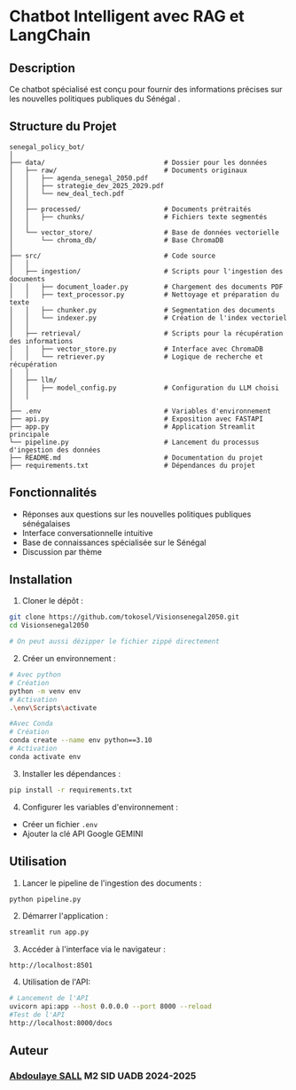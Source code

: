 # Chatbot Intelligent avec RAG et LangChain

## Description
Ce chatbot spécialisé est conçu pour fournir des informations précises sur les nouvelles politiques publiques du Sénégal .

## Structure du Projet
```
senegal_policy_bot/
│
├── data/                              # Dossier pour les données
│   ├── raw/                           # Documents originaux
│   │   ├── agenda_senegal_2050.pdf
│   │   ├── strategie_dev_2025_2029.pdf
│   │   └── new_deal_tech.pdf
│   │
│   ├── processed/                     # Documents prétraités
│   │   ├── chunks/                    # Fichiers texte segmentés
│   │
│   └── vector_store/                  # Base de données vectorielle
│       └── chroma_db/                 # Base ChromaDB
│
├── src/                               # Code source
│   │
│   ├── ingestion/                     # Scripts pour l'ingestion des documents
│   │   ├── document_loader.py         # Chargement des documents PDF
│   │   ├── text_processor.py          # Nettoyage et préparation du texte
│   │   ├── chunker.py                 # Segmentation des documents
│   │   └── indexer.py                 # Création de l'index vectoriel
│   │
│   ├── retrieval/                     # Scripts pour la récupération des informations
│   │   ├── vector_store.py            # Interface avec ChromaDB
│   │   └── retriever.py               # Logique de recherche et récupération
│   │
│   ├── llm/                           
│   │   ├── model_config.py            # Configuration du LLM choisi
│   │
│
├── .env                               # Variables d'environnement
├── api.py                             # Exposition avec FASTAPI
├── app.py                             # Application Streamlit principale
└── pipeline.py                        # Lancement du processus d'ingestion des données
├── README.md                          # Documentation du projet
├── requirements.txt                   # Dépendances du projet

```

## Fonctionnalités
- Réponses aux questions sur les nouvelles politiques publiques sénégalaises
- Interface conversationnelle intuitive
- Base de connaissances spécialisée sur le Sénégal
- Discussion par thème

## Installation
1. Cloner le dépôt :
```bash
git clone https://github.com/tokosel/Visionsenegal2050.git
cd Visionsenegal2050

# On peut aussi dézipper le fichier zippé directement
```

2. Créer un environnement :

```bash
# Avec python
# Création
python -m venv env
# Activation
.\env\Scripts\activate
```

```bash
#Avec Conda
# Création
conda create --name env python==3.10
# Activation
conda activate env
```

3. Installer les dépendances :
```bash
pip install -r requirements.txt
```

4. Configurer les variables d'environnement :
- Créer un fichier `.env`
- Ajouter la clé API Google GEMINI

## Utilisation
1. Lancer le pipeline de l'ingestion des documents :
```bash
python pipeline.py
```
2. Démarrer l'application :
```bash
streamlit run app.py
```

3. Accéder à l'interface via le navigateur :
```
http://localhost:8501
```

4. Utilisation de l'API:
```bash
# Lancement de l'API
uvicorn api:app --host 0.0.0.0 --port 8000 --reload
#Test de l'API
http://localhost:8000/docs
```

## Auteur
### [Abdoulaye SALL](https://www.linkedin.com/in/abdoulayesall/) M2 SID UADB 2024-2025
